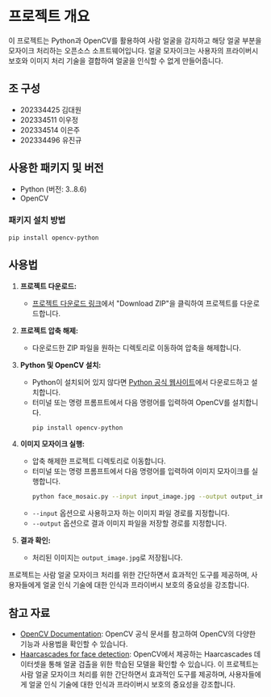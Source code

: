 # 프로젝트 개요

이 프로젝트는 Python과 OpenCV를 활용하여 사람 얼굴을 감지하고 해당 얼굴 부분을 모자이크 처리하는 오픈소스 소프트웨어입니다. 얼굴 모자이크는 사용자의 프라이버시 보호와 이미지 처리 기술을 결합하여 얼굴을 인식할 수 없게 만들어줍니다.

## 조 구성

* 202334425 김대원
* 202334511 이우정
* 202334514 이은주
* 202334496 유진규

## 사용한 패키지 및 버전

- Python (버전: 3..8.6)
- OpenCV

### 패키지 설치 방법

```bash
pip install opencv-python
```

## 사용법

1. **프로젝트 다운로드:**
   - [프로젝트 다운로드 링크](https://github.com/JJ1NTPROY/face-mosaic)에서 "Download ZIP"을 클릭하여 프로젝트를 다운로드합니다.

2. **프로젝트 압축 해제:**
   - 다운로드한 ZIP 파일을 원하는 디렉토리로 이동하여 압축을 해제합니다.

3. **Python 및 OpenCV 설치:**
   - Python이 설치되어 있지 않다면 [Python 공식 웹사이트](https://www.python.org/downloads/)에서 다운로드하고 설치합니다.
   - 터미널 또는 명령 프롬프트에서 다음 명령어를 입력하여 OpenCV를 설치합니다.
     ```bash
     pip install opencv-python
     ```

4. **이미지 모자이크 실행:**
   - 압축 해제한 프로젝트 디렉토리로 이동합니다.
   - 터미널 또는 명령 프롬프트에서 다음 명령어를 입력하여 이미지 모자이크를 실행합니다.
     ```bash
     python face_mosaic.py --input input_image.jpg --output output_image.jpg
     ```
   - `--input` 옵션으로 사용하고자 하는 이미지 파일 경로를 지정합니다.
   - `--output` 옵션으로 결과 이미지 파일을 저장할 경로를 지정합니다.

5. **결과 확인:**
   - 처리된 이미지는 `output_image.jpg`로 저장됩니다.

프로젝트는 사람 얼굴 모자이크 처리를 위한 간단하면서 효과적인 도구를 제공하며, 사용자들에게 얼굴 인식 기술에 대한 인식과 프라이버시 보호의 중요성을 강조합니다.

## 참고 자료

- [OpenCV Documentation](https://docs.opencv.org/4.x/): OpenCV 공식 문서를 참고하여 OpenCV의 다양한 기능과 사용법을 확인할 수 있습니다.
- [Haarcascades for face detection](https://github.com/opencv/opencv/tree/master/data/haarcascades): OpenCV에서 제공하는 Haarcascades 데이터셋을 통해 얼굴 검출을 위한 학습된 모델을 확인할 수 있습니다.
이 프로젝트는 사람 얼굴 모자이크 처리를 위한 간단하면서 효과적인 도구를 제공하며, 사용자들에게 얼굴 인식 기술에 대한 인식과 프라이버시 보호의 중요성을 강조합니다.
